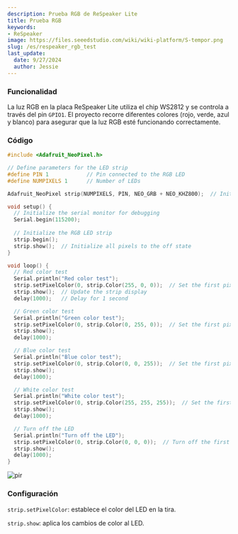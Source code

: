 ```yaml
---
description: Prueba RGB de ReSpeaker Lite
title: Prueba RGB
keywords:
- ReSpeaker
image: https://files.seeedstudio.com/wiki/wiki-platform/S-tempor.png
slug: /es/respeaker_rgb_test
last_update:
  date: 9/27/2024
  author: Jessie
---
```



### Funcionalidad


La luz RGB en la placa ReSpeaker Lite utiliza el chip WS2812 y se controla a través del pin `GPIO1`. El proyecto recorre diferentes colores (rojo, verde, azul y blanco) para asegurar que la luz RGB esté funcionando correctamente. 


### Código

```cpp
#include <Adafruit_NeoPixel.h>

// Define parameters for the LED strip
#define PIN 1            // Pin connected to the RGB LED
#define NUMPIXELS 1      // Number of LEDs

Adafruit_NeoPixel strip(NUMPIXELS, PIN, NEO_GRB + NEO_KHZ800);  // Initialize the LED strip object

void setup() {
  // Initialize the serial monitor for debugging
  Serial.begin(115200);
  
  // Initialize the RGB LED strip
  strip.begin();
  strip.show();  // Initialize all pixels to the off state
}

void loop() {
  // Red color test
  Serial.println("Red color test");
  strip.setPixelColor(0, strip.Color(255, 0, 0));  // Set the first pixel to red
  strip.show();  // Update the strip display
  delay(1000);   // Delay for 1 second

  // Green color test
  Serial.println("Green color test");
  strip.setPixelColor(0, strip.Color(0, 255, 0));  // Set the first pixel to green
  strip.show();
  delay(1000);

  // Blue color test
  Serial.println("Blue color test");
  strip.setPixelColor(0, strip.Color(0, 0, 255));  // Set the first pixel to blue
  strip.show();
  delay(1000);

  // White color test
  Serial.println("White color test");
  strip.setPixelColor(0, strip.Color(255, 255, 255));  // Set the first pixel to white
  strip.show();
  delay(1000);

  // Turn off the LED
  Serial.println("Turn off the LED");
  strip.setPixelColor(0, strip.Color(0, 0, 0));  // Turn off the first pixel
  strip.show();
  delay(1000);
}
```


<p style={{textAlign: 'center'}}><img src="https://files.seeedstudio.com/wiki/SenseCAP/respeaker/rgb_led.gif" alt="pir" width={400} height="auto" /></p>


### Configuración

`strip.setPixelColor`: establece el color del LED en la tira.

`strip.show`: aplica los cambios de color al LED.